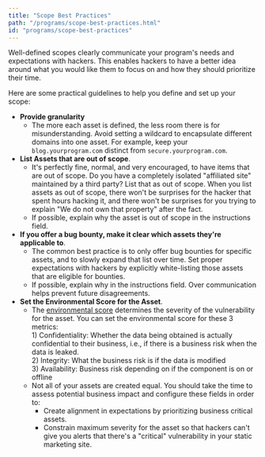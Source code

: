 ```yaml
---
title: "Scope Best Practices"
path: "/programs/scope-best-practices.html"
id: "programs/scope-best-practices"
---
```


Well-defined scopes clearly communicate your program's needs and expectations with hackers. This enables hackers to have a better idea around what you would like them to focus on and how they should prioritize their time.

Here are some practical guidelines to help you define and set up your scope:

* **Provide granularity**
  * The more each asset is defined, the less room there is for misunderstanding. Avoid setting a wildcard to encapsulate different domains into one asset. For example, keep your `blog.yourprogram.com` distinct from `secure.yourprogram.com`.
* **List Assets that are out of scope**.
  * It's perfectly fine, normal, and very encouraged, to have items that are out of scope. Do you have a completely isolated "affiliated site" maintained by a third party? List that as out of scope. When you list assets as out of scope, there won't be surprises for the hacker that spent hours hacking it, and there won't be surprises for you trying to explain "We do not own that property" after the fact.
  * If possible, explain why the asset is out of scope in the instructions field.
* **If you offer a bug bounty, make it clear which assets they're applicable to**.
  * The common best practice is to only offer bug bounties for specific assets, and to slowly expand that list over time. Set proper expectations with hackers by explicitly white-listing those assets that are eligible for bounties.
  * If possible, explain why in the instructions field. Over communication helps prevent future disagreements. 
* **Set the Environmental Score for the Asset**.
  * The [environmental score](environmental-score.html) determines the severity of the vulnerability for the asset. You can set the environmental score for these 3 metrics: <br>1) Confidentiality: Whether the data being obtained is actually confidential to their business, i.e., if there is a business risk when the data is leaked.<br>2) Integrity: What the business risk is if the data is modified <br>3) Availability: Business risk depending on if the component is on or offline
  * Not all of your assets are created equal. You should take the time to assess potential business impact and configure these fields in order to:
      * Create alignment in expectations by prioritizing business critical assets.
      * Constrain maximum severity for the asset so that hackers can't give you alerts that there's a "critical" vulnerability in your static marketing site.

